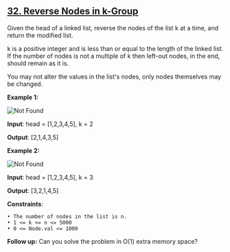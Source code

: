 <h2><a href="https://leetcode.com/problems/linked-list-cycle/">32. Reverse Nodes in k-Group</a></h2>

Given the head of a linked list, reverse the nodes of the list k at a time, and return the modified list.

k is a positive integer and is less than or equal to the length of the linked list. If the number of nodes is not a multiple of k then left-out nodes, in the end, should remain as it is.

You may not alter the values in the list's nodes, only nodes themselves may be changed.


**Example 1:**

<img src="https://assets.leetcode.com/uploads/2020/10/03/reverse_ex1.jpg" alt="Not Found">

**Input**: head = [1,2,3,4,5], k = 2

**Output**: [2,1,4,3,5]

**Example 2:**

<img src="https://assets.leetcode.com/uploads/2020/10/03/reverse_ex2.jpg" alt="Not Found">

**Input**: head = [1,2,3,4,5], k = 3

**Output**: [3,2,1,4,5]


**Constraints**:

    • The number of nodes in the list is n.
    • 1 <= k <= n <= 5000
    • 0 <= Node.val <= 1000

**Follow up:** Can you solve the problem in O(1) extra memory space?